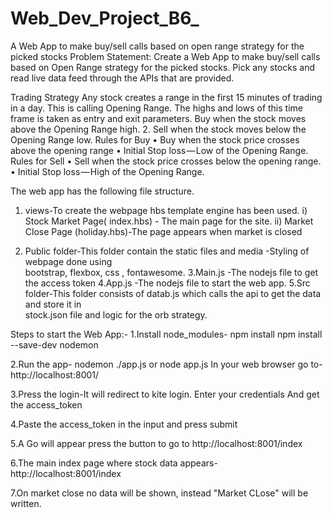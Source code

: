 # Web_Dev_Project_B6_
A Web App to make buy/sell calls based on open range strategy for the picked stocks
Problem Statement:
Create a Web App to make buy/sell calls based on Open Range strategy for the picked stocks. Pick any stocks and read live data feed through the APIs that are provided.

Trading Strategy
Any stock creates a range in the first 15 minutes of trading in a day. This is calling Opening Range. The highs and lows of this time frame is taken as entry and exit parameters.
Buy when the stock moves above the Opening Range high. 2. Sell when the stock moves below the Opening Range low.
Rules for Buy
•	Buy when the stock price crosses above the opening range
•	Initial Stop loss — Low of the Opening Range.
Rules for Sell
•	Sell when the stock price crosses below the opening range.
•	Initial Stop loss — High of the Opening Range.






The web app has the following file structure.
1. views-To create the webpage hbs template engine has been used.
i)	Stock Market Page( index.hbs) - The main page for the site. 
ii)	Market Close Page (holiday.hbs)-The page appears when market is closed

2. Public folder-This folder contain the static files and media -Styling of webpage done using   
                            bootstrap, flexbox, css , fontawesome.
3.Main.js -The nodejs file to get the access token
4.App.js -The nodejs file to start the web app.
5.Src folder-This folder consists of datab.js which calls the api to get the data and store it in  
                     stock.json file and logic for the orb strategy. 

Steps to start the Web App:-
1.Install node_modules- npm install
  npm install --save-dev nodemon

2.Run the app- nodemon ./app.js or node app.js
In your web browser go to- http://localhost:8001/

3.Press the login-It will redirect to kite login. Enter your credentials
And get the access_token

4.Paste the access_token in the input and press submit

5.A Go will appear press the button to go to http://localhost:8001/index

6.The main index page where stock data appears-http://localhost:8001/index

7.On market close no data will be shown, instead "Market CLose" will be written.
